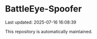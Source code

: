 # BattleEye-Spoofer

Last updated: 2025-07-16 16:08:39

This repository is automatically maintained.
